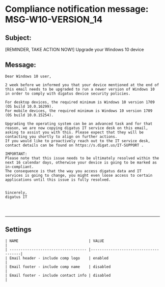 Compliance notification message: MSG-W10-VERSION_14
===============================================================================


Subject:
--------
[REMINDER, TAKE ACTION NOW!] Upgrade your Windows 10 device

Message:
--------
```
Dear Windows 10 user,

2 week before we informed you that your device mentioned at the end of this email needs to be upgraded to run a newer version of Windows 10 in order to comply with digatus device security policies.

For desktop devices, the required minimum is Windows 10 version 1709 (OS build 10.0.16299).
For mobile devices, the required minimum is Windows 10 version 1709 (OS build 10.0.15254).

Upgrading the operating system can be an advanced task and for that reason, we are now copying digatus IT service desk on this email, asking to assist you with this. Please expect that they will be contacting you shortly to align on further actions.
If you would like to proactively reach out to the IT service desk, contact details can be found on https://s.digat.us/IT-SUPPORT .

IMPORTANT:
Please note that this issue needs to be ultimately resolved within the next 16 calendar days, otherwise your device is going to be marked as in-compliant.
The consequence is that the way you access digatus data and IT services is going to change, you might even loose access to certain applications until this issue is fully resolved.


Sincerely,
digatus IT




```

*******************************************************************************

Settings
--------

	| NAME                                | VALUE                                |
	| ----------------------------------- |--------------------------------------|
	| Email header - include comp logo    | enabled                              |
	| Email footer - include comp name    | disabled                             |
	| Email footer - include contact info | disabled                             |

